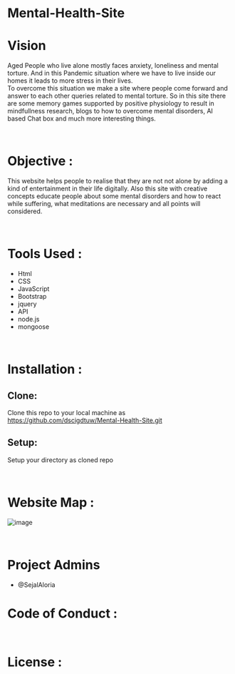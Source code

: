 # Mental-Health-Site


# Vision

Aged People who live alone mostly faces anxiety, loneliness and mental torture. And in this Pandemic situation where we have to live inside our homes it leads to more stress in their lives. <br />
To overcome this situation we make a site where people come forward and answer to each other queries related to mental torture. So in this site there are some memory games supported by positive physiology to result in mindfullness research, blogs to how to overcome mental disorders, AI based Chat box and much more interesting things.

<br />

# Objective :

This website helps people to realise that they are not not alone by adding a kind of entertainment in their life digitally. Also this site with creative concepts educate people about some mental disorders and how to react while suffering, what meditations are necessary and all points will considered.

<br />

# Tools Used :

* Html
* CSS
* JavaScript
* Bootstrap
* jquery
* API
* node.js
* mongoose

<br />

# Installation :

## Clone:
Clone this repo to your local machine as
https://github.com/dscigdtuw/Mental-Health-Site.git

## Setup:
Setup your directory as cloned repo

<br />

# Website Map :

![image](https://user-images.githubusercontent.com/67700414/94935522-cc37cf00-04ea-11eb-863a-7962958fac22.png)


<br />

# Project Admins
* @SejalAloria

#  Code of Conduct :


<br />


# License : 





